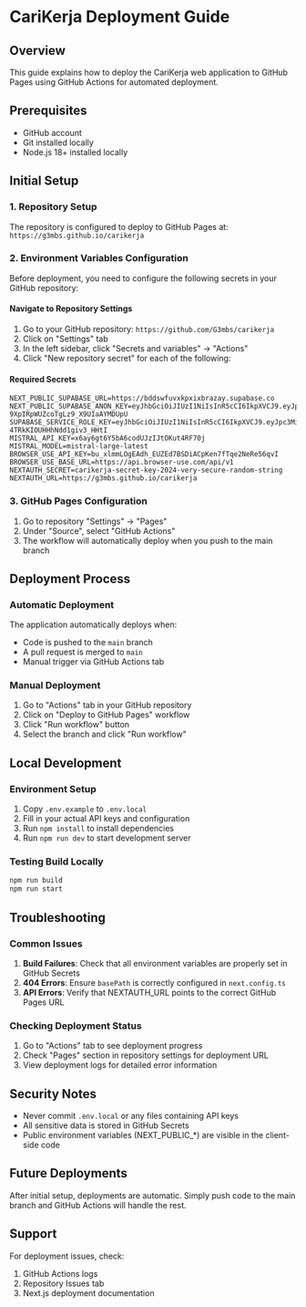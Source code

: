 # CariKerja Deployment Guide

## Overview
This guide explains how to deploy the CariKerja web application to GitHub Pages using GitHub Actions for automated deployment.

## Prerequisites
- GitHub account
- Git installed locally
- Node.js 18+ installed locally

## Initial Setup

### 1. Repository Setup
The repository is configured to deploy to GitHub Pages at: `https://g3mbs.github.io/carikerja`

### 2. Environment Variables Configuration
Before deployment, you need to configure the following secrets in your GitHub repository:

#### Navigate to Repository Settings
1. Go to your GitHub repository: `https://github.com/G3mbs/carikerja`
2. Click on "Settings" tab
3. In the left sidebar, click "Secrets and variables" → "Actions"
4. Click "New repository secret" for each of the following:

#### Required Secrets
```
NEXT_PUBLIC_SUPABASE_URL=https://bddswfuvxkpxixbrazay.supabase.co
NEXT_PUBLIC_SUPABASE_ANON_KEY=eyJhbGciOiJIUzI1NiIsInR5cCI6IkpXVCJ9.eyJpc3MiOiJzdXBhYmFzZSIsInJlZiI6ImJkZHN3ZnV2eGtweGl4YnJhemF5Iiwicm9sZSI6ImFub24iLCJpYXQiOjE3NDkzNzUzNTAsImV4cCI6MjA2NDk1MTM1MH0.9o4B1tUgqmV_W-9XpIRpWUZcoTgLz9_X9UIaAYMDUpU
SUPABASE_SERVICE_ROLE_KEY=eyJhbGciOiJIUzI1NiIsInR5cCI6IkpXVCJ9.eyJpc3MiOiJzdXBhYmFzZSIsInJlZiI6ImJkZHN3ZnV2eGtweGl4YnJhemF5Iiwicm9sZSI6InNlcnZpY2Vfcm9sZSIsImlhdCI6MTc0OTM3NTM1MCwiZXhwIjoyMDY0OTUxMzUwfQ.o_heZJRk7U2YSyLyZS-4TRkKIOUHHhNdd1giv3_HHtI
MISTRAL_API_KEY=x6ay6gt6Y5bA6codUJzIJtOKut4RF70j
MISTRAL_MODEL=mistral-large-latest
BROWSER_USE_API_KEY=bu_xlmmLOgEAdh_EUZEd7BSDiACpKen7fTqe2NeRe56qvI
BROWSER_USE_BASE_URL=https://api.browser-use.com/api/v1
NEXTAUTH_SECRET=carikerja-secret-key-2024-very-secure-random-string
NEXTAUTH_URL=https://g3mbs.github.io/carikerja
```

### 3. GitHub Pages Configuration
1. Go to repository "Settings" → "Pages"
2. Under "Source", select "GitHub Actions"
3. The workflow will automatically deploy when you push to the main branch

## Deployment Process

### Automatic Deployment
The application automatically deploys when:
- Code is pushed to the `main` branch
- A pull request is merged to `main`
- Manual trigger via GitHub Actions tab

### Manual Deployment
1. Go to "Actions" tab in your GitHub repository
2. Click on "Deploy to GitHub Pages" workflow
3. Click "Run workflow" button
4. Select the branch and click "Run workflow"

## Local Development

### Environment Setup
1. Copy `.env.example` to `.env.local`
2. Fill in your actual API keys and configuration
3. Run `npm install` to install dependencies
4. Run `npm run dev` to start development server

### Testing Build Locally
```bash
npm run build
npm run start
```

## Troubleshooting

### Common Issues
1. **Build Failures**: Check that all environment variables are properly set in GitHub Secrets
2. **404 Errors**: Ensure `basePath` is correctly configured in `next.config.ts`
3. **API Errors**: Verify that NEXTAUTH_URL points to the correct GitHub Pages URL

### Checking Deployment Status
1. Go to "Actions" tab to see deployment progress
2. Check "Pages" section in repository settings for deployment URL
3. View deployment logs for detailed error information

## Security Notes
- Never commit `.env.local` or any files containing API keys
- All sensitive data is stored in GitHub Secrets
- Public environment variables (NEXT_PUBLIC_*) are visible in the client-side code

## Future Deployments
After initial setup, deployments are automatic. Simply push code to the main branch and GitHub Actions will handle the rest.

## Support
For deployment issues, check:
1. GitHub Actions logs
2. Repository Issues tab
3. Next.js deployment documentation
